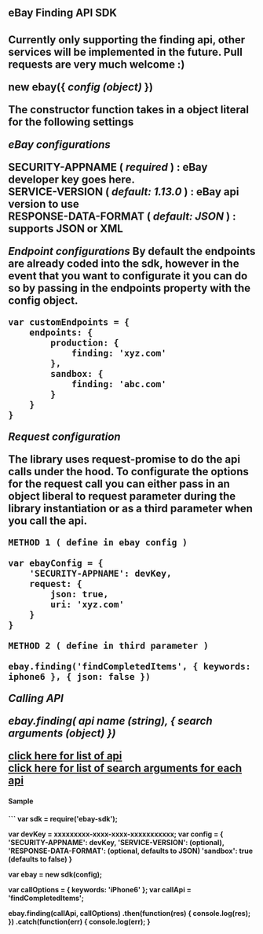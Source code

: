 <h2>eBay Finding API SDK<h2>

Currently only supporting the finding api, other services will be implemented in the future. Pull requests are very much welcome :)

**new** ebay({ *config (object)* })

The constructor function takes in a object literal for the following settings

***eBay configurations***

**SECURITY-APPNAME**  ( *required* ) : eBay developer key goes here.<br>
**SERVICE-VERSION**  ( *default: 1.13.0* ) : eBay api version to use <br>
**RESPONSE-DATA-FORMAT**  ( *default: JSON* ) : supports JSON or XML<br>

***Endpoint configurations***
By default the endpoints are already coded into the sdk, however in the event that you want to configurate it you can do so by passing in the endpoints property with the config object.

```
var customEndpoints = {
	endpoints: {
		production: {
			finding: 'xyz.com'
		},
		sandbox: {
			finding: 'abc.com'
		}
	}
}
```

***Request configuration***

The library uses request-promise to do the api calls under the hood. To configurate the options for the request call you can either pass in an object liberal to request parameter during the library instantiation or as a third parameter when you call the api.

```
METHOD 1 ( define in ebay config )

var ebayConfig = {
	'SECURITY-APPNAME': devKey,
	request: {
		json: true,
		uri: 'xyz.com'
	}
}

METHOD 2 ( define in third parameter )

ebay.finding('findCompletedItems', { keywords: iphone6 }, { json: false })

```

***Calling API***

***ebay.finding( api name (string), { search arguments (object) })***

[click here for list of api](http://developer.ebay.com/DevZone/finding/CallRef/index.html)<br>
[click here for list of search arguments for each api](http://developer.ebay.com/DevZone/finding/CallRef/index.html)


<h4>Sample<h4>
```
var sdk = require('ebay-sdk');

var devKey = xxxxxxxxx-xxxx-xxxx-xxxxxxxxxxx;
var config = {
	'SECURITY-APPNAME': devKey,
	'SERVICE-VERSION': (optional),
	'RESPONSE-DATA-FORMAT': (optional, defaults to JSON)
	'sandbox': true (defaults to false)
}

var ebay = new sdk(config);

var callOptions = {
	keywords: 'iPhone6'
};
var callApi = 'findCompletedItems';

ebay.finding(callApi, callOptions)
	.then(function(res) {
		console.log(res);
	})
	.catch(function(err) {
		console.log(err);
	}
```


